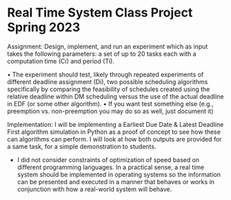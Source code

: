# Real Time System Class Project Spring 2023

Assignment:
Design, implement, and run an experiment which as input takes the following
parameters: a set of up to 20 tasks each with a computation time (Ci) and
period (Ti).

• The experiment should test, likely through repeated experiments of different deadline
assignment (Di), two possible scheduling algorithms specifically by comparing the
feasibility of schedules created using the relative deadline within DM scheduling versus
the use of the actual deadline in EDF (or some other algorithm).
• If you want test something else (e.g., preemption vs. non-preemption you may do so as well, just
document it)

Implementation:
I will be implementing a Earliest Due Date & Latest Deadline First algorithm simulation in Python as a proof of concept to see how these can algorithms can perform. I will look at how both outputs are provided for a same task, for a simple demonstration to students.

* I did not consider constraints of optimization of speed based on different programming languages. In a practical sense, a real time system should be implemented in operating systems so the information can be presented and executed in a manner that behaves or works in conjunction with how a real-world system will behave.

